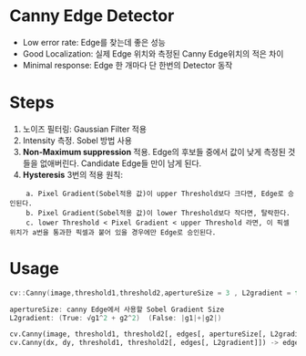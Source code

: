 # Canny Edge Detector

* Low error rate: Edge를 찾는데 좋은 성능
* Good Localization: 실제 Edge 위치와 측정된 Canny Edge위치의 적은 차이
* Minimal response: Edge 한 개마다 단 한번의 Detector 동작


# Steps

1. 노이즈 필터링: Gaussian Filter 적용   
2. Intensity 측정. Sobel 방법 사용   
3. **Non-Maximum suppression** 적용. Edge의 후보들 중에서 값이 낮게 측정된 것들을 없애버린다. Candidate Edge들 만이 남게 된다.   
4. **Hysteresis** 3번의 적용 원칙:
```
	a. Pixel Gradient(Sobel적용 값)이 upper Threshold보다 크다면, Edge로 승인된다.   
	b. Pixel Gradient(Sobel적용 값)이 lower Threshold보다 작다면, 탈락한다.   
	c. lower Threshold < Pixel Gradient < upper Threshold 라면, 이 픽셀 위치가 a번을 통과한 픽셀과 붙어 있을 경우에만 Edge로 승인된다.   
```


# Usage

```cpp
cv::Canny(image,threshold1,threshold2,apertureSize = 3 , L2gradient = false)

apertureSize: canny Edge에서 사용할 Sobel Gradient Size
L2gradient: (True: √g1^2 + g2^2)  (False: |g1|+|g2|)
```

```python
cv.Canny(image, threshold1, threshold2[, edges[, apertureSize[, L2gradient]]]) -> edges
cv.Canny(dx, dy, threshold1, threshold2[, edges[, L2gradient]]) -> edges
```

